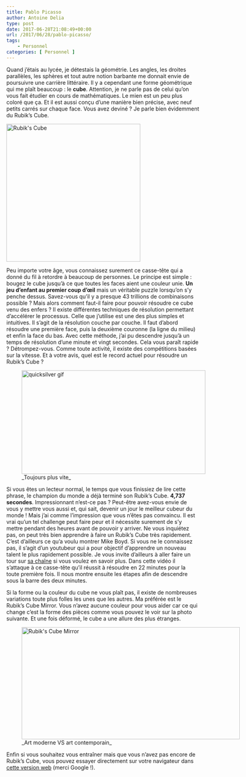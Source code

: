 ```yaml
---
title: Pablo Picasso
author: Antoine Delia
type: post
date: 2017-06-28T21:08:49+00:00
url: /2017/06/28/pablo-picasso/
tags:
    - Personnel
categories: [ Personnel ]
---
```

Quand j&#8217;étais au lycée, je détestais la géométrie. Les angles, les droites parallèles, les sphères et tout autre notion barbante me donnait envie de poursuivre une carrière littéraire. Il y a cependant une forme géométrique qui me plaît beaucoup : le **cube**. Attention, je ne parle pas de celui qu&#8217;on vous fait étudier en cours de mathématiques. Le mien est un peu plus coloré que ça. Et il est aussi conçu d&#8217;une manière bien précise, avec neuf petits carrés sur chaque face. Vous avez deviné ? Je parle bien évidemment du Rubik&#8217;s Cube.

<img loading="lazy" class="aligncenter" src="https://i0.wp.com/rubiks.cubes.free.fr/images/images%20du%20site/accueil/rubix-cube.jpg?resize=350%2C359" alt="Rubik's Cube" width="350" height="359" data-recalc-dims="1" /> 

Peu importe votre âge, vous connaissez surement ce casse-tête qui a donné du fil à retordre à beaucoup de personnes. Le principe est simple : bougez le cube jusqu&#8217;à ce que toutes les faces aient une couleur unie. **Un jeu d&#8217;enfant au premier coup d’œil** mais un véritable puzzle lorsqu&#8217;on s&#8217;y penche dessus. Savez-vous qu&#8217;il y a presque 43 trillions de combinaisons possible ? Mais alors comment faut-il faire pour pouvoir résoudre ce cube venu des enfers ? Il existe différentes techniques de résolution permettant d&#8217;accélérer le processus. Celle que j&#8217;utilise est une des plus simples et intuitives. Il s&#8217;agit de la résolution couche par couche. Il faut d&#8217;abord résoudre une première face, puis la deuxième couronne (la ligne du milieu) et enfin la face du bas. Avec cette méthode, j&#8217;ai pu descendre jusqu&#8217;à un temps de résolution d&#8217;une minute et vingt secondes. Cela vous paraît rapide ? Détrompez-vous. Comme toute activité, il existe des compétitions basées sur la vitesse. Et à votre avis, quel est le record actuel pour résoudre un Rubik&#8217;s Cube ?

<figure style="width: 480px" class="wp-caption aligncenter"><img loading="lazy" src="https://i0.wp.com/media.giphy.com/media/3oriNYQX2lC6dfW2Ji/giphy.gif?resize=480%2C270&#038;ssl=1" alt="quicksilver gif" width="480" height="270" data-recalc-dims="1" /><figcaption class="wp-caption-text">_Toujours plus vite_</figcaption></figure>

Si vous êtes un lecteur normal, le temps que vous finissiez de lire cette phrase, le champion du monde a déjà terminé son Rubik&#8217;s Cube. **4,737 secondes**. Impressionnant n&#8217;est-ce pas ? Peut-être avez-vous envie de vous y mettre vous aussi et, qui sait, devenir un jour le meilleur cubeur du monde ! Mais j&#8217;ai comme l&#8217;impression que vous n&#8217;êtes pas convaincu. Il est vrai qu&#8217;un tel challenge peut faire peur et il nécessite surement de s&#8217;y mettre pendant des heures avant de pouvoir y arriver. Ne vous inquiétez pas, on peut très bien apprendre à faire un Rubik&#8217;s Cube très rapidement. C&#8217;est d&#8217;ailleurs ce qu&#8217;a voulu montrer Mike Boyd. Si vous ne le connaissez pas, il s&#8217;agit d&#8217;un youtubeur qui a pour objectif d&#8217;apprendre un nouveau talent le plus rapidement possible. Je vous invite d&#8217;ailleurs à aller faire un tour sur [sa chaîne][1] si vous voulez en savoir plus. Dans cette vidéo il s&#8217;attaque à ce casse-tête qu&#8217;il réussit à résoudre en 22 minutes pour la toute première fois. Il nous montre ensuite les étapes afin de descendre sous la barre des deux minutes.

<span class="embed-youtube" style="text-align:center; display: block;"></span>

Si la forme ou la couleur du cube ne vous plaît pas, il existe de nombreuses variations toute plus folles les unes que les autres. Ma préférée est le Rubik&#8217;s Cube Mirror. Vous n&#8217;avez aucune couleur pour vous aider car ce qui change c&#8217;est la forme des pièces comme vous pouvez le voir sur la photo suivante. Et une fois déformé, le cube a une allure des plus étranges.

<figure style="width: 570px" class="wp-caption aligncenter"><img loading="lazy" src="https://i0.wp.com/mfs1.cdnsw.com/fs/Root/4uzz0-Mirror_cube_both.jpg?resize=570%2C292" alt="Rubik's Cube Mirror" width="570" height="292" data-recalc-dims="1" /><figcaption class="wp-caption-text">_Art moderne VS art contemporain_</figcaption></figure>

Enfin si vous souhaitez vous entraîner mais que vous n&#8217;avez pas encore de Rubik&#8217;s Cube, vous pouvez essayer directement sur votre navigateur dans [cette version web][2] (merci Google !).

 [1]: https://www.youtube.com/user/microboyd/
 [2]: https://www.google.com/logos/2014/rubiks/iframe/index.html
